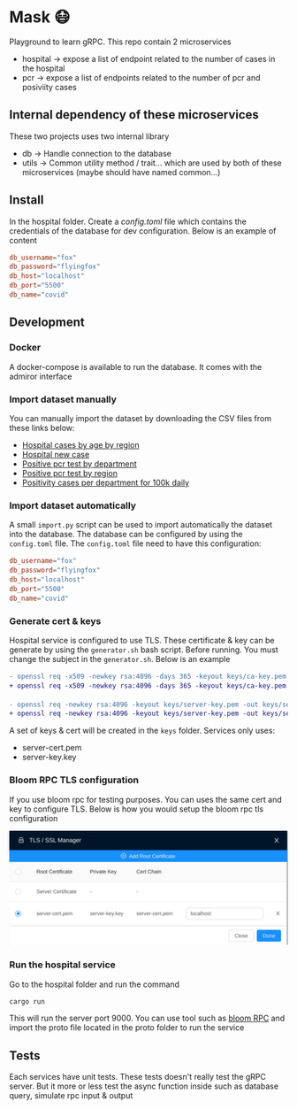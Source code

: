 # Mask 😷

Playground to learn gRPC. This repo contain 2 microservices

- hospital -> expose a list of endpoint related to the number of cases in the hospital
- pcr -> expose a list of endpoints related to the number of pcr and posiviity cases

## Internal dependency of these microservices

These two projects uses two internal library
- db -> Handle connection to the database
- utils -> Common utility method / trait... which are used by both of these microservices (maybe should have named common...)

## Install

In the hospital folder. Create a *config.toml* file which contains the credentials of the database for dev configuration. Below is an example of content

```toml
db_username="fox"
db_password="flyingfox"
db_host="localhost"
db_port="5500"
db_name="covid"
```

## Development

### Docker

A docker-compose is available to run the database. It comes with the admiror interface

### Import dataset manually

You can manually import the dataset by downloading the CSV files from these links below:

- [Hospital cases by age by region](https://www.data.gouv.fr/fr/datasets/r/08c18e08-6780-452d-9b8c-ae244ad529b3)
- [Hospital new case](https://www.data.gouv.fr/fr/datasets/r/6fadff46-9efd-4c53-942a-54aca783c30c)
- [Positive pcr test by department](https://www.data.gouv.fr/fr/datasets/r/406c6a23-e283-4300-9484-54e78c8ae675)
- [Positive pcr test by region](https://www.data.gouv.fr/fr/datasets/r/001aca18-df6a-45c8-89e6-f82d689e6c01)
- [Positivity cases per department for 100k daily](https://www.data.gouv.fr/fr/datasets/r/4180a181-a648-402b-92e4-f7574647afa6)

### Import dataset automatically

A small `import.py` script can be used to import automatically the dataset into the database. The database can be configured by using the `config.toml` file. The `config.toml` file need to have this configuration:

```toml
db_username="fox"
db_password="flyingfox"
db_host="localhost"
db_port="5500"
db_name="covid"
```

### Generate cert & keys

Hospital service is configured to use TLS. These certificate & key can be generate by using the `generator.sh` bash script. Before running. You must change the subject in the `generator.sh`. Below is an example

```diff
- openssl req -x509 -newkey rsa:4096 -days 365 -keyout keys/ca-key.pem -out keys/ca-cert.pem -subj "[replace]"
+ openssl req -x509 -newkey rsa:4096 -days 365 -keyout keys/ca-key.pem -out keys/ca-cert.pem -subj "/C=FR/ST=Ile-de-france/L=Paris/O=foo/OU=bar/CN=toto/emailAddress=foo@gmail.com"

- openssl req -newkey rsa:4096 -keyout keys/server-key.pem -out keys/server-req.pem -subj "[replace]"
+ openssl req -newkey rsa:4096 -keyout keys/server-key.pem -out keys/server-req.pem -subj "/C=FR/ST=Ile-de-france/L=Lieusaint/O=foo/OU=bar/CN=tata/emailAddress=foo@gmail.com"
```

A set of keys & cert will be created in the `keys` folder. Services only uses:
- server-cert.pem
- server-key.key

### Bloom RPC TLS configuration

If you use bloom rpc for testing purposes. You can uses the same cert and key to configure TLS. Below is how you would setup the bloom rpc tls configuration

<p align="center">
  <img src="bloom.png" />
</p>

### Run the hospital service

Go to the hospital folder and run the command

```bash
cargo run
```

This will run the server port 9000. You can use tool such as [bloom RPC](https://github.com/bloomrpc/bloomrpc) and import the proto file located in the proto folder to run the service

## Tests

Each services have unit tests. These tests doesn't really test the gRPC server. But it more or less test the async function inside such as database query, simulate rpc input & output
